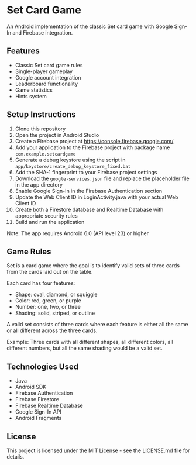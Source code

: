 # Set Card Game

An Android implementation of the classic Set card game with Google Sign-In and Firebase integration.

## Features

- Classic Set card game rules
- Single-player gameplay
- Google account integration
- Leaderboard functionality
- Game statistics
- Hints system

## Setup Instructions

1. Clone this repository
2. Open the project in Android Studio
3. Create a Firebase project at https://console.firebase.google.com/
4. Add your application to the Firebase project with package name `com.example.setcardgame`
5. Generate a debug keystore using the script in `app/keystore/create_debug_keystore_fixed.bat`
6. Add the SHA-1 fingerprint to your Firebase project settings
7. Download the `google-services.json` file and replace the placeholder file in the app directory
8. Enable Google Sign-In in the Firebase Authentication section
9. Update the Web Client ID in LoginActivity.java with your actual Web Client ID
10. Create both a Firestore database and Realtime Database with appropriate security rules
11. Build and run the application

Note: The app requires Android 6.0 (API level 23) or higher

## Game Rules

Set is a card game where the goal is to identify valid sets of three cards from the cards laid out on the table.

Each card has four features:
- Shape: oval, diamond, or squiggle
- Color: red, green, or purple
- Number: one, two, or three
- Shading: solid, striped, or outline

A valid set consists of three cards where each feature is either all the same or all different across the three cards.

Example: Three cards with all different shapes, all different colors, all different numbers, but all the same shading would be a valid set.

## Technologies Used

- Java
- Android SDK
- Firebase Authentication
- Firebase Firestore
- Firebase Realtime Database
- Google Sign-In API
- Android Fragments

## License

This project is licensed under the MIT License - see the LICENSE.md file for details.
